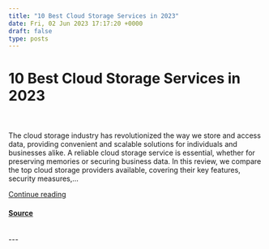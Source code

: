 ```yaml
---
title: "10 Best Cloud Storage Services in 2023"
date: Fri, 02 Jun 2023 17:17:20 +0000
draft: false
type: posts
---
```

# 10 Best Cloud Storage Services in 2023

<br/>

<br/>
The cloud storage industry has revolutionized the way we store and access data, providing convenient and scalable solutions for individuals and businesses alike. A reliable cloud storage service is essential, whether for preserving memories or securing business data. In this review, we compare the top cloud storage providers available, covering their key features, security measures,...

[Continue reading](https://cloudtimes.org/2023/06/02/best-cloud-storage-services/)

#### [Source](https://cloudtimes.org/2023/06/02/best-cloud-storage-services/)

<br/>
---
